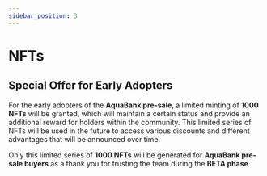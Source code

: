 ```yaml
---
sidebar_position: 3
---
```


# NFTs

## Special Offer for Early Adopters

For the early adopters of the **AquaBank pre-sale**, a limited minting of **1000 NFTs** will be granted, which will maintain a certain status and provide an additional reward for holders within the community. This limited series of NFTs will be used in the future to access various discounts and different advantages that will be announced over time.

Only this limited series of **1000 NFTs** will be generated for **AquaBank pre-sale buyers** as a thank you for trusting the team during the **BETA phase**.